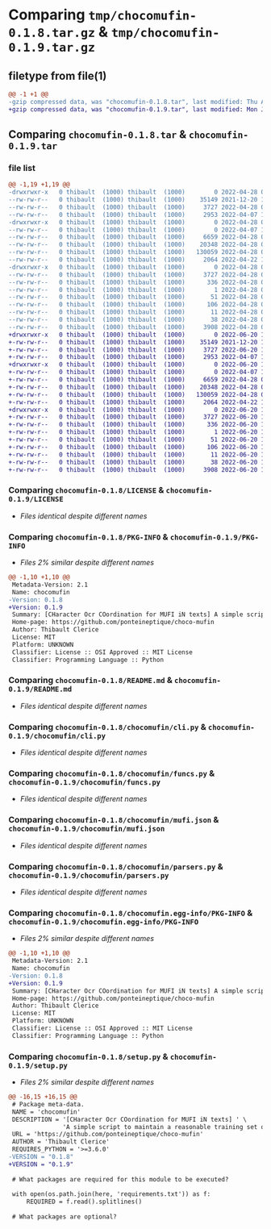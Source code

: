 # Comparing `tmp/chocomufin-0.1.8.tar.gz` & `tmp/chocomufin-0.1.9.tar.gz`

## filetype from file(1)

```diff
@@ -1 +1 @@
-gzip compressed data, was "chocomufin-0.1.8.tar", last modified: Thu Apr 28 09:48:46 2022, max compression
+gzip compressed data, was "chocomufin-0.1.9.tar", last modified: Mon Jun 20 12:36:56 2022, max compression
```

## Comparing `chocomufin-0.1.8.tar` & `chocomufin-0.1.9.tar`

### file list

```diff
@@ -1,19 +1,19 @@
-drwxrwxr-x   0 thibault  (1000) thibault  (1000)        0 2022-04-28 09:48:46.631005 chocomufin-0.1.8/
--rw-rw-r--   0 thibault  (1000) thibault  (1000)    35149 2021-12-20 15:51:37.000000 chocomufin-0.1.8/LICENSE
--rw-rw-r--   0 thibault  (1000) thibault  (1000)     3727 2022-04-28 09:48:46.631005 chocomufin-0.1.8/PKG-INFO
--rw-rw-r--   0 thibault  (1000) thibault  (1000)     2953 2022-04-07 14:22:08.000000 chocomufin-0.1.8/README.md
-drwxrwxr-x   0 thibault  (1000) thibault  (1000)        0 2022-04-28 09:48:46.631005 chocomufin-0.1.8/chocomufin/
--rw-rw-r--   0 thibault  (1000) thibault  (1000)        0 2022-04-07 14:22:08.000000 chocomufin-0.1.8/chocomufin/__init__.py
--rw-rw-r--   0 thibault  (1000) thibault  (1000)     6659 2022-04-28 07:20:51.000000 chocomufin-0.1.8/chocomufin/cli.py
--rw-rw-r--   0 thibault  (1000) thibault  (1000)    20348 2022-04-28 08:40:02.000000 chocomufin-0.1.8/chocomufin/funcs.py
--rw-rw-r--   0 thibault  (1000) thibault  (1000)   130059 2022-04-28 09:47:52.000000 chocomufin-0.1.8/chocomufin/mufi.json
--rw-rw-r--   0 thibault  (1000) thibault  (1000)     2064 2022-04-22 18:21:57.000000 chocomufin-0.1.8/chocomufin/parsers.py
-drwxrwxr-x   0 thibault  (1000) thibault  (1000)        0 2022-04-28 09:48:46.631005 chocomufin-0.1.8/chocomufin.egg-info/
--rw-rw-r--   0 thibault  (1000) thibault  (1000)     3727 2022-04-28 09:48:46.000000 chocomufin-0.1.8/chocomufin.egg-info/PKG-INFO
--rw-rw-r--   0 thibault  (1000) thibault  (1000)      336 2022-04-28 09:48:46.000000 chocomufin-0.1.8/chocomufin.egg-info/SOURCES.txt
--rw-rw-r--   0 thibault  (1000) thibault  (1000)        1 2022-04-28 09:48:46.000000 chocomufin-0.1.8/chocomufin.egg-info/dependency_links.txt
--rw-rw-r--   0 thibault  (1000) thibault  (1000)       51 2022-04-28 09:48:46.000000 chocomufin-0.1.8/chocomufin.egg-info/entry_points.txt
--rw-rw-r--   0 thibault  (1000) thibault  (1000)      106 2022-04-28 09:48:46.000000 chocomufin-0.1.8/chocomufin.egg-info/requires.txt
--rw-rw-r--   0 thibault  (1000) thibault  (1000)       11 2022-04-28 09:48:46.000000 chocomufin-0.1.8/chocomufin.egg-info/top_level.txt
--rw-rw-r--   0 thibault  (1000) thibault  (1000)       38 2022-04-28 09:48:46.631005 chocomufin-0.1.8/setup.cfg
--rw-rw-r--   0 thibault  (1000) thibault  (1000)     3908 2022-04-28 09:48:13.000000 chocomufin-0.1.8/setup.py
+drwxrwxr-x   0 thibault  (1000) thibault  (1000)        0 2022-06-20 12:36:56.561935 chocomufin-0.1.9/
+-rw-rw-r--   0 thibault  (1000) thibault  (1000)    35149 2021-12-20 15:51:37.000000 chocomufin-0.1.9/LICENSE
+-rw-rw-r--   0 thibault  (1000) thibault  (1000)     3727 2022-06-20 12:36:56.561935 chocomufin-0.1.9/PKG-INFO
+-rw-rw-r--   0 thibault  (1000) thibault  (1000)     2953 2022-04-07 14:22:08.000000 chocomufin-0.1.9/README.md
+drwxrwxr-x   0 thibault  (1000) thibault  (1000)        0 2022-06-20 12:36:56.561935 chocomufin-0.1.9/chocomufin/
+-rw-rw-r--   0 thibault  (1000) thibault  (1000)        0 2022-04-07 14:22:08.000000 chocomufin-0.1.9/chocomufin/__init__.py
+-rw-rw-r--   0 thibault  (1000) thibault  (1000)     6659 2022-04-28 07:20:51.000000 chocomufin-0.1.9/chocomufin/cli.py
+-rw-rw-r--   0 thibault  (1000) thibault  (1000)    20348 2022-04-28 08:40:02.000000 chocomufin-0.1.9/chocomufin/funcs.py
+-rw-rw-r--   0 thibault  (1000) thibault  (1000)   130059 2022-04-28 09:47:52.000000 chocomufin-0.1.9/chocomufin/mufi.json
+-rw-rw-r--   0 thibault  (1000) thibault  (1000)     2064 2022-04-22 18:21:57.000000 chocomufin-0.1.9/chocomufin/parsers.py
+drwxrwxr-x   0 thibault  (1000) thibault  (1000)        0 2022-06-20 12:36:56.561935 chocomufin-0.1.9/chocomufin.egg-info/
+-rw-rw-r--   0 thibault  (1000) thibault  (1000)     3727 2022-06-20 12:36:56.000000 chocomufin-0.1.9/chocomufin.egg-info/PKG-INFO
+-rw-rw-r--   0 thibault  (1000) thibault  (1000)      336 2022-06-20 12:36:56.000000 chocomufin-0.1.9/chocomufin.egg-info/SOURCES.txt
+-rw-rw-r--   0 thibault  (1000) thibault  (1000)        1 2022-06-20 12:36:56.000000 chocomufin-0.1.9/chocomufin.egg-info/dependency_links.txt
+-rw-rw-r--   0 thibault  (1000) thibault  (1000)       51 2022-06-20 12:36:56.000000 chocomufin-0.1.9/chocomufin.egg-info/entry_points.txt
+-rw-rw-r--   0 thibault  (1000) thibault  (1000)      106 2022-06-20 12:36:56.000000 chocomufin-0.1.9/chocomufin.egg-info/requires.txt
+-rw-rw-r--   0 thibault  (1000) thibault  (1000)       11 2022-06-20 12:36:56.000000 chocomufin-0.1.9/chocomufin.egg-info/top_level.txt
+-rw-rw-r--   0 thibault  (1000) thibault  (1000)       38 2022-06-20 12:36:56.561935 chocomufin-0.1.9/setup.cfg
+-rw-rw-r--   0 thibault  (1000) thibault  (1000)     3908 2022-06-20 12:36:29.000000 chocomufin-0.1.9/setup.py
```

### Comparing `chocomufin-0.1.8/LICENSE` & `chocomufin-0.1.9/LICENSE`

 * *Files identical despite different names*

### Comparing `chocomufin-0.1.8/PKG-INFO` & `chocomufin-0.1.9/PKG-INFO`

 * *Files 2% similar despite different names*

```diff
@@ -1,10 +1,10 @@
 Metadata-Version: 2.1
 Name: chocomufin
-Version: 0.1.8
+Version: 0.1.9
 Summary: [CHaracter Ocr COordination for MUFI iN texts] A simple script to maintain a reasonable training set of HTR/OCR characters
 Home-page: https://github.com/ponteineptique/choco-mufin
 Author: Thibault Clerice
 License: MIT
 Platform: UNKNOWN
 Classifier: License :: OSI Approved :: MIT License
 Classifier: Programming Language :: Python
```

### Comparing `chocomufin-0.1.8/README.md` & `chocomufin-0.1.9/README.md`

 * *Files identical despite different names*

### Comparing `chocomufin-0.1.8/chocomufin/cli.py` & `chocomufin-0.1.9/chocomufin/cli.py`

 * *Files identical despite different names*

### Comparing `chocomufin-0.1.8/chocomufin/funcs.py` & `chocomufin-0.1.9/chocomufin/funcs.py`

 * *Files identical despite different names*

### Comparing `chocomufin-0.1.8/chocomufin/mufi.json` & `chocomufin-0.1.9/chocomufin/mufi.json`

 * *Files identical despite different names*

### Comparing `chocomufin-0.1.8/chocomufin/parsers.py` & `chocomufin-0.1.9/chocomufin/parsers.py`

 * *Files identical despite different names*

### Comparing `chocomufin-0.1.8/chocomufin.egg-info/PKG-INFO` & `chocomufin-0.1.9/chocomufin.egg-info/PKG-INFO`

 * *Files 2% similar despite different names*

```diff
@@ -1,10 +1,10 @@
 Metadata-Version: 2.1
 Name: chocomufin
-Version: 0.1.8
+Version: 0.1.9
 Summary: [CHaracter Ocr COordination for MUFI iN texts] A simple script to maintain a reasonable training set of HTR/OCR characters
 Home-page: https://github.com/ponteineptique/choco-mufin
 Author: Thibault Clerice
 License: MIT
 Platform: UNKNOWN
 Classifier: License :: OSI Approved :: MIT License
 Classifier: Programming Language :: Python
```

### Comparing `chocomufin-0.1.8/setup.py` & `chocomufin-0.1.9/setup.py`

 * *Files 2% similar despite different names*

```diff
@@ -16,15 +16,15 @@
 # Package meta-data.
 NAME = 'chocomufin'
 DESCRIPTION = '[CHaracter Ocr COordination for MUFI iN texts] ' \
               'A simple script to maintain a reasonable training set of HTR/OCR characters'
 URL = 'https://github.com/ponteineptique/choco-mufin'
 AUTHOR = 'Thibault Clerice'
 REQUIRES_PYTHON = '>=3.6.0'
-VERSION = "0.1.8"
+VERSION = "0.1.9"
 
 # What packages are required for this module to be executed?
 
 with open(os.path.join(here, 'requirements.txt')) as f:
     REQUIRED = f.read().splitlines()
 
 # What packages are optional?
```

